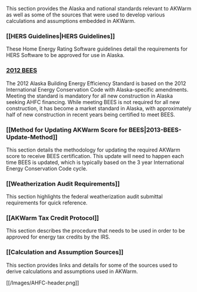 This section provides the Alaska and national standards relevant to AKWarm as well as some of the sources that were used to develop various calculations and assumptions embedded in AKWarm.  

### [[HERS Guidelines|HERS Guidelines]]
These Home Energy Rating Software guidelines detail the requirements for HERS Software to be approved for use in Alaska.  

### [2012 BEES](http://www.ahfc.us/files/5014/0328/1907/final_AK_Spec_Amendments_to_IECC_2012_061814.pdf)
The 2012 Alaska Building Energy Efficiency Standard is based on the 2012 International Energy Conservation Code with Alaska-specific amendments.  Meeting the standard is mandatory for all new construction in Alaska seeking AHFC financing. While meeting BEES is not required for all new construction, it has become a market standard in Alaska, with approximately half of new construction in recent years being certified to meet BEES.  

### [[Method for Updating AKWarm Score for BEES|2013-BEES-Update-Method]]
This section details the methodology for updating the required AKWarm score to receive BEES certification.  This update will need to happen each time BEES is updated, which is typically based on the 3 year International Energy Conservation Code cycle.  

### [[Weatherization Audit Requirements]]
This section highlights the federal weatherization audit submittal requirements for quick reference. 

### [[AKWarm Tax Credit Protocol]]
This section describes the procedure that needs to be used in order to be approved for energy tax credits by the IRS.  

### [[Calculation and Assumption Sources]]
This section provides links and details for some of the sources used to derive calculations and assumptions used in AKWarm.  

[[/Images/AHFC-header.png]]